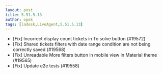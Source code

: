 ```yaml
---
layout: post
title: 5.51.5.13
author: opok
tags: [ladesk,LiveAgent,5.51.5.13]
---
```

- [Fix] Incorrect display count tickets in To solve button (#19572)
- [Fix] Shared tickets filters with date range condition are not being correctly saved (#19568)
- [Fix] Unreadable More filters button in mobile view in Material theme (#19565)
- [Fix] Update e2e tests (#19558)